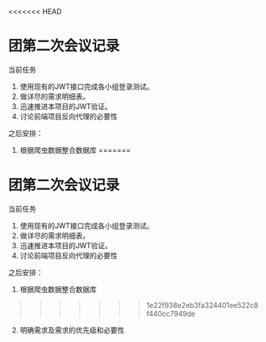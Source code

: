 <<<<<<< HEAD
# 团第二次会议记录

当前任务

1. 使用现有的JWT接口完成各小组登录测试。
2. 做详尽的需求明细表。
3. 迅速推进本项目的JWT验证。
4. 讨论前端项目反向代理的必要性

之后安排：

1. 根据爬虫数据整合数据库
=======
# 团第二次会议记录

当前任务

1. 使用现有的JWT接口完成各小组登录测试。
2. 做详尽的需求明细表。
3. 迅速推进本项目的JWT验证。
4. 讨论前端项目反向代理的必要性

之后安排：

1. 根据爬虫数据整合数据库
>>>>>>> 1e22f938e2eb3fa324401ee522c8f440cc7949de
2. 明确需求及需求的优先级和必要性